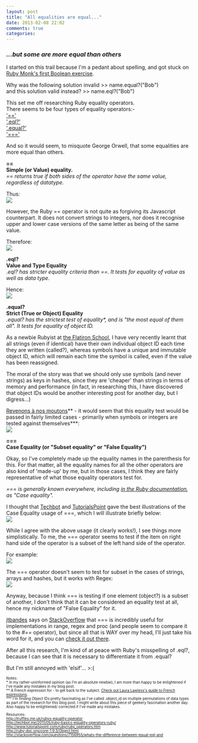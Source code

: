 ```yaml
---
layout: post
title: "All equalities are equal..."
date: 2013-02-08 22:02
comments: true
categories: 
---
```


<h3><em>...but some are more equal than others</em></h3>

I started on this trail because I'm a pedant about spelling, and got stuck on <a href="http://rubymonk.com/learning/books/1/chapters/8-control-structures/lessons/43-boolean-expressions-in-ruby">Ruby Monk's first Boolean exercise</a>.

Why was the following solution invalid >> name.equal?("Bob") <br>
and this solution valid instead? >> name.eql?("Bob")

This set me off researching Ruby equality operators.<br>
There seems to be four types of equality operators:-<br>
<a href="#==">'=='</a><br>
<a href="#eql">'.eql?'</a><br>
<a href="#equal">'.equal?'</a><br>
<a href="#===">'==='</a>

And so it would seem, to misquote George Orwell, that some equalities are more equal than others.

<a name="=="><strong>==</strong></a><br>
<strong>Simple (or Value) equality.</strong><br>
<em>== returns true if both sides of the operator have the same value, regardless of datatype.</em>

Thus:<br>
<img src="http://ei-lene.github.com/images/2013_02_08/ValueEquality1.png">

However, the Ruby == operator is not quite as forgiving its Javascript counterpart. It does not convert strings to integers, nor does it recognise upper and lower case versions of the same letter as being of the same value.

Therefore:<br>
<img src="http://ei-lene.github.com/images/2013_02_08/ValueEquality2.png">

<a name="eql"><strong>.eql?</strong></a><br>
<strong>Value and Type Equality</strong><br>
<em>.eql? has stricter equality criteria than ==. It tests for equality of value as well as data type.</em>

Hence:<br>
<img src="http://ei-lene.github.com/images/2013_02_08/ValueTypeEquality.png">

<a name="equal"><strong>.equal?</strong></a><br>
<strong>Strict (True or Object) Equality</strong><br>
<em>.equal? has the strictest test of equality*, and is "the most equal of them all". It tests for equality of object ID.</em>

As a newbie Rubyist at <a href="http://flatironschool.com/">the Flatiron School</a>, I have very recently learnt that all strings (even if identical) have their own individual object ID each time they are written (called?), whereas symbols have a unique and immutable object ID, which will remain each time the symbol is called, even if the value has been reassigned. 

The moral of the story was that we should only use symbols (and never strings) as keys in hashes, since they are 'cheaper' than strings in terms of memory and performance (in fact, in researching this, I have discovered that object IDs would be another interesting post for another day, but I digress...)
 
<a href="http://french.about.com/od/vocabulary/a/revenonsanosmoutons.htm">Revenons à nos moutons</a>\*\* - it would seem that this equality test would be passed in fairly limited cases - primarily when symbols or integers are tested against themselves***:<br>
<img src="http://ei-lene.github.com/images/2013_02_08/ObjectEquality.png">


<a name="==="><strong>===</strong></a><br>
<strong>Case Equality (or "Subset equality" or "False Equality")</strong>

Okay, so I've completely made up the equality names in the parenthesis for this. For that matter, all the equality names for all the other operators are also kind of 'made-up' by me, but in those cases, I think they are fairly representative of what those equality operators test for.

<em>=== is generally known everywhere, including <a href="http://ruby-doc.org/core-1.9.3/Object.html#method-i-3D-3D-3D">in the Ruby documentation</a>, as "Case equality".</em>

I thought that <a href="http://techbot.me/2011/05/ruby-basics-equality-operators-ruby/">Techbot</a> and <a href="http://www.tutorialspoint.com/ruby/ruby_operators.htm
">TutorialsPoint</a> gave the best illustrations of the Case Equality usage of ===, which I will illustrate briefly below:<br>
<img src="http://ei-lene.github.com/images/2013_02_08/SubsetCaseEquality1.png">

While I agree with the above usage (it clearly works!), I see things more simplistically. To me, the === operator seems to test if the item on right hand side of the operator is a subset of the left hand side of the operator.

For example: <br>
<img src="http://ei-lene.github.com/images/2013_02_08/SubsetCaseEquality2.png">


The === operator doesn't seem to test for subset in the cases of strings, arrays and hashes, but it works with Regex:<br>
<img src="http://ei-lene.github.com/images/2013_02_08/SubsetCaseEquality3.png">

Anyway, because I think === is testing if one element (object?) is a subset of another, I don't think that it can be considered an equality test at all, hence my nickname of "False Equality" for it.

<a href="http://stackoverflow.com/users/23649/jtbandes">jtbandes</a> says on <a href="stackoverflow.com">StackOverflow</a> that === is incredibly useful for implementations in range, regex and proc (and people seem to compare it to the #== operator), but since all that is WAY over my head, I'll just take his word for it, and you can <a href="http://stackoverflow.com/questions/7156955/whats-the-difference-between-equal-eql-and">check it out there</a>.

After all this research, I'm kind of at peace with Ruby's misspelling of .eql?, because I can see that it is necessary to differentiate it from .equal?

But I'm still annoyed with 'elsif'… >:(


<p style="font-size: 70%; font-weight: normal">
Notes:<br>
* In my rather-uninformed opinion (as I'm an absolute newbie), I am more than happy to be enlightened if I've made any mistakes in my blog post.<br>
** A French expression for - to get back to the subject. <a href="http://french.about.com/od/vocabulary/a/revenonsanosmoutons.htm">Check out Laura Lawless's guide to French expressions</a>.<br>
*** I'm finding Object IDs pretty fascinating as I've called .object_id on multiple permutations of data types as part of the research for this blog post. I might write about this piece of geekery fascination another day. Also happy to be enlightened/ corrected if I've made any mistakes.

<p style="font-size: 70%; font-weight: normal">
Resources:<br>
<a href="http://truffles.me.uk/rubys-equality-operator">http://truffles.me.uk/rubys-equality-operator</a><br>
<a href="http://techbot.me/2011/05/ruby-basics-equality-operators-ruby/">http://techbot.me/2011/05/ruby-basics-equality-operators-ruby/</a><br>
<a href="http://www.tutorialspoint.com/ruby/ruby_operators.htm">http://www.tutorialspoint.com/ruby/ruby_operators.htm</a><br>
<a href="http://ruby-doc.org/core-1.9.3/Object.html"> http://ruby-doc.org/core-1.9.3/Object.html</a><br>
<a href="http://stackoverflow.com/questions/7156955/whats-the-difference-between-equal-eql-and"> http://stackoverflow.com/questions/7156955/whats-the-difference-between-equal-eql-and</a>

